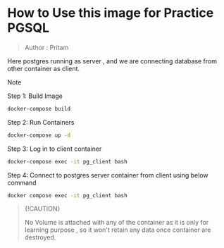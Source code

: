# How to Use this image for Practice PGSQL

> Author : Pritam 

Here postgres running as server , and we are connecting database from other container as client.

>[!NOTE]
>
> Step 1: Build Image
>```bash
>docker-compose build
>```
>
> Step 2: Run Containers
>```bash
>docker-compose up -d
>```
>
> Step 3: Log in to client container
>```bash
>docker-compose exec -it pg_client bash
>```
>
> Step 4: Connect to postgres server container from client using below command
>```bash
>docker compose exec -it pg_client bash
>```
>

>{!CAUTION}
>
> No Volume is attached with any of the container as it is only for learning purpose , so it won't retain any data once container are destroyed.

